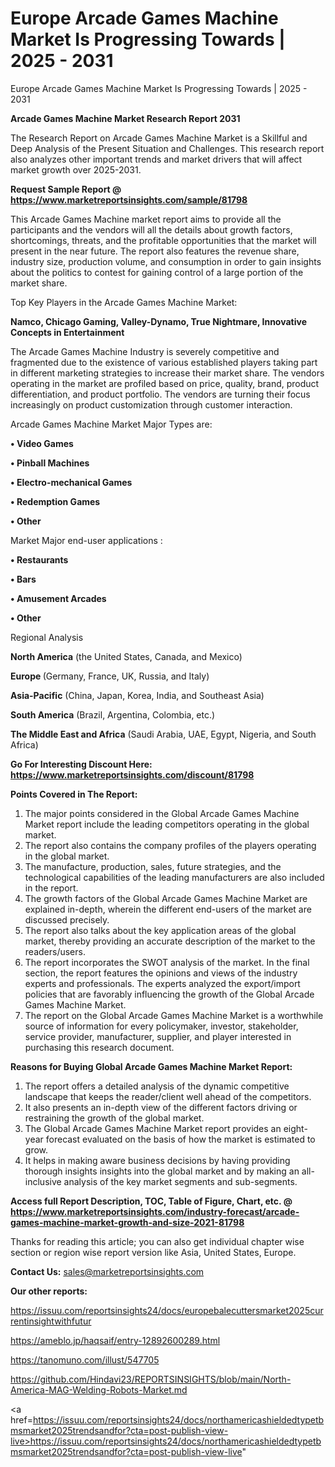 # Europe Arcade Games Machine Market Is Progressing Towards | 2025 - 2031
Europe Arcade Games Machine Market Is Progressing Towards | 2025 - 2031

<strong>Arcade Games Machine Market Research Report 2031</strong>

The Research Report on Arcade Games Machine Market is a Skillful and Deep Analysis of the Present Situation and Challenges. This research report also analyzes other important trends and market drivers that will affect market growth over 2025-2031.

<strong>Request Sample Report @ <a href=https://www.marketreportsinsights.com/sample/81798>https://www.marketreportsinsights.com/sample/81798</a></strong>

This Arcade Games Machine market report aims to provide all the participants and the vendors will all the details about growth factors, shortcomings, threats, and the profitable opportunities that the market will present in the near future. The report also features the revenue share, industry size, production volume, and consumption in order to gain insights about the politics to contest for gaining control of a large portion of the market share.

Top Key Players in the Arcade Games Machine Market:

<strong>Namco, Chicago Gaming, Valley-Dynamo, True Nightmare, Innovative Concepts in Entertainment</strong>

The Arcade Games Machine Industry is severely competitive and fragmented due to the existence of various established players taking part in different marketing strategies to increase their market share. The vendors operating in the market are profiled based on price, quality, brand, product differentiation, and product portfolio. The vendors are turning their focus increasingly on product customization through customer interaction.

Arcade Games Machine Market Major Types are:

<strong>• Video Games

• Pinball Machines

• Electro-mechanical Games

• Redemption Games

• Other</strong>

Market Major end-user applications :

<strong>• Restaurants

• Bars

• Amusement Arcades

• Other</strong>

Regional Analysis

</u><strong><b>North America</b></strong> (the United States, Canada, and Mexico)

<strong><b>Europe </b></strong>(Germany, France, UK, Russia, and Italy)

<strong><b>Asia-Pacific</b></strong> (China, Japan, Korea, India, and Southeast Asia)

<strong><b>South America</b></strong> (Brazil, Argentina, Colombia, etc.)

<strong><b>The Middle East and Africa</b></strong> (Saudi Arabia, UAE, Egypt, Nigeria, and South Africa)

<strong>Go For Interesting Discount Here: <a href=https://www.marketreportsinsights.com/discount/81798>https://www.marketreportsinsights.com/discount/81798</a></strong>

<strong>Points Covered in The Report:</strong>
<ol>
  <li>The major points considered in the Global Arcade Games Machine Market report include the leading competitors operating in the global market.</li>
  <li>The report also contains the company profiles of the players operating in the global market.</li>
  <li>The manufacture, production, sales, future strategies, and the technological capabilities of the leading manufacturers are also included in the report.</li>
  <li>The growth factors of the Global Arcade Games Machine Market are explained in-depth, wherein the different end-users of the market are discussed precisely.</li>
  <li>The report also talks about the key application areas of the global market, thereby providing an accurate description of the market to the readers/users.</li>
  <li>The report incorporates the SWOT analysis of the market. In the final section, the report features the opinions and views of the industry experts and professionals. The experts analyzed the export/import policies that are favorably influencing the growth of the Global Arcade Games Machine Market.</li>
  <li>The report on the Global Arcade Games Machine Market is a worthwhile source of information for every policymaker, investor, stakeholder, service provider, manufacturer, supplier, and player interested in purchasing this research document.</li>
</ol>
<strong>Reasons for Buying Global Arcade Games Machine Market Report:</strong>

<ol>
  <li>The report offers a detailed analysis of the dynamic competitive landscape that keeps the reader/client well ahead of the competitors.</li>
  <li>It also presents an in-depth view of the different factors driving or restraining the growth of the global market.</li>
  <li>The Global Arcade Games Machine Market report provides an eight-year forecast evaluated on the basis of how the market is estimated to grow.</li>
  <li>It helps in making aware business decisions by having providing thorough insights insights into the global market and by making an all-inclusive analysis of the key market segments and sub-segments.</li>
</ol>
<strong>Access full Report Description, TOC, Table of Figure, Chart, etc. @ <a href=https://www.marketreportsinsights.com/industry-forecast/arcade-games-machine-market-growth-and-size-2021-81798>https://www.marketreportsinsights.com/industry-forecast/arcade-games-machine-market-growth-and-size-2021-81798</a></strong>


Thanks for reading this article; you can also get individual chapter wise section or region wise report version like Asia, United States, Europe.

<strong>Contact Us:</strong>
sales@marketreportsinsights.com

<strong>Our other reports:</strong>

<a href=https://issuu.com/reportsinsights24/docs/europebalecuttersmarket2025currentinsightwithfutur>https://issuu.com/reportsinsights24/docs/europebalecuttersmarket2025currentinsightwithfutur</a>

<a href=https://ameblo.jp/haqsaif/entry-12892600289.html>https://ameblo.jp/haqsaif/entry-12892600289.html</a>

<a href=https://tanomuno.com/illust/547705>https://tanomuno.com/illust/547705</a>

<a href=https://github.com/Hindavi23/REPORTSINSIGHTS/blob/main/North-America-MAG-Welding-Robots-Market.md>https://github.com/Hindavi23/REPORTSINSIGHTS/blob/main/North-America-MAG-Welding-Robots-Market.md</a>

<a href=https://issuu.com/reportsinsights24/docs/northamericashieldedtypetbmsmarket2025trendsandfor?cta=post-publish-view-live>https://issuu.com/reportsinsights24/docs/northamericashieldedtypetbmsmarket2025trendsandfor?cta=post-publish-view-live</a>"

